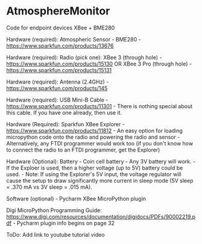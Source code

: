 # AtmosphereMonitor
Code for endpoint devices XBee + BME280


Hardware (required): Atmospheric Sensor - BME280 - https://www.sparkfun.com/products/13676

Hardware (required): Radio (pick one): XBee 3 (through hole) - https://www.sparkfun.com/products/15130 OR
                    XBee 3 Pro (through hole) - https://www.sparkfun.com/products/15131
                    
Hardware (required): Antenna (2.4GHz) - https://www.sparkfun.com/products/145

Hardware (required): USB Mini-B Cable - https://www.sparkfun.com/products/11301  - There is nothing special about this cable. If you have one already, then use it.

Hardware (Required): Sparkfun XBee Explorer - https://www.sparkfun.com/products/11812
    - An easy option for loading micropython code onto the radio and powering the radio and sensor
    - Alternatively, any FTDI programmer would work too (if you don't know how to connect the radio to an FTDI programmer, get the Explorer)

Hardware (Optional): Battery
    - Coin cell battery - Any 3V battery will work. 
    - If the Exploer is used, then a higher voltage (up to 5V) battery could be used. 
      - Note: If using the Explorer's 5V input, the voltage regulator will cause the setup to draw significantly more current in sleep mode (5V sleep = .370 mA vs 3V sleep = .015 mA). 

Software (optional) - Pycharm XBee MicroPython plugin

Digi MicroPython Programming Guide: https://www.digi.com/resources/documentation/digidocs/PDFs/90002219.pdf  - Pycharm plugin info begins on page 32

ToDo: Add link to youtube tutorial video
